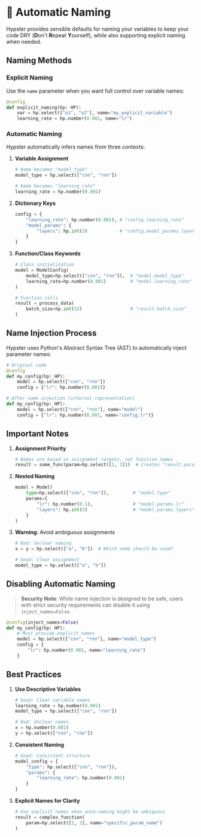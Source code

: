 # 🤖 Automatic Naming

Hypster provides sensible defaults for naming your variables to keep your code DRY (**D**on't **R**epeat **Y**ourself), while also supporting explicit naming when needed.

## Naming Methods

### Explicit Naming

Use the `name` parameter when you want full control over variable names:

```python
@config
def explicit_naming(hp: HP):
    var = hp.select(["o1", "o2"], name="my_explicit_variable")
    learning_rate = hp.number(0.001, name="lr")
```

### Automatic Naming

Hypster automatically infers names from three contexts:

1.  **Variable Assignment**

    ```python
    # Name becomes "model_type"
    model_type = hp.select(["cnn", "rnn"])

    # Name becomes "learning_rate"
    learning_rate = hp.number(0.001)
    ```
2.  **Dictionary Keys**

    ```python
    config = {
        "learning_rate": hp.number(0.001), # "config.learning_rate"
        "model_params": {
            "layers": hp.int(3)            # "config.model_params.layers"
        }
    }
    ```
3.  **Function/Class Keywords**

    ```python
    # Class initialization
    model = ModelConfig(
        model_type=hp.select(["cnn", "rnn"]),  # "model.model_type"
        learning_rate=hp.number(0.001)         # "model.learning_rate"
    )

    # Function calls
    result = process_data(
        batch_size=hp.int(32)                  # "result.batch_size"
    )
    ```

## Name Injection Process

Hypster uses Python's Abstract Syntax Tree (AST) to automatically inject parameter names:

```python
# Original code
@config
def my_config(hp: HP):
    model = hp.select(["cnn", "rnn"])
    config = {"lr": hp.number(0.001)}

# After name injection (internal representation)
def my_config(hp: HP):
    model = hp.select(["cnn", "rnn"], name="model")
    config = {"lr": hp.number(0.001, name="config.lr")}
```

## Important Notes

1.  **Assignment Priority**

    ```python
    # Names are based on assignment targets, not function names
    result = some_func(param=hp.select([1, 2]))  # Creates "result.param, not some_func.param"
    ```
2.  **Nested Naming**

    ```python
    model = Model(
        type=hp.select(["cnn", "rnn"]),         # "model.type"
        params={
            "lr": hp.number(0.1),               # "model.params.lr"
            "layers": hp.int(3)                 # "model.params.layers"
        }
    )
    ```
3.  **Warning**: Avoid ambiguous assignments

    ```python
    # Bad: Unclear naming
    x = y = hp.select(["a", "b"])  # Which name should be used?

    # Good: Clear assignment
    model_type = hp.select(["a", "b"])
    ```

## Disabling Automatic Naming

> **Security Note**: While name injection is designed to be safe, users with strict security requirements can disable it using `inject_names=False`.

```python
@config(inject_names=False)
def my_config(hp: HP):
    # Must provide explicit names
    model = hp.select(["cnn", "rnn"], name="model_type")
    config = {
        "lr": hp.number(0.001, name="learning_rate")
    }
```

## Best Practices

1.  **Use Descriptive Variables**

    ```python
    # Good: Clear variable names
    learning_rate = hp.number(0.001)
    model_type = hp.select(["cnn", "rnn"])

    # Bad: Unclear names
    x = hp.number(0.001)
    y = hp.select(["cnn", "rnn"])
    ```
2.  **Consistent Naming**

    ```python
    # Good: Consistent structure
    model_config = {
        "type": hp.select(["cnn", "rnn"]),
        "params": {
            "learning_rate": hp.number(0.001)
        }
    }
    ```
3.  **Explicit Names for Clarity**

    ```python
    # Use explicit names when auto-naming might be ambiguous
    result = complex_function(
        param=hp.select([1, 2], name="specific_param_name")
    )
    ```
